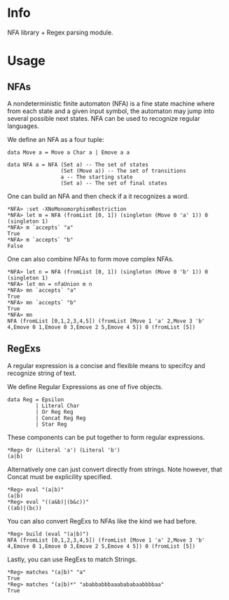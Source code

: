 Info
====

NFA library + Regex parsing module.


Usage
=====

NFAs
----

A nondeterministic finite automaton (NFA) is a fine state machine where from each state and a given input symbol, the automaton may jump into several possible next states. NFA can be used to recognize regular languages.

We define an NFA as a four tuple:

    data Move a = Move a Char a | Emove a a

    data NFA a = NFA (Set a) -- The set of states
                     (Set (Move a)) -- The set of transitions
                     a -- The starting state
                     (Set a) -- The set of final states

One can build an NFA and then check if a it recognizes a word.

    *NFA> :set -XNoMonomorphismRestriction
    *NFA> let m = NFA (fromList [0, 1]) (singleton (Move 0 'a' 1)) 0 (singleton 1)
    *NFA> m `accepts` "a"
    True
    *NFA> m `accepts` "b"
    False

One can also combine NFAs to form move complex NFAs.

    *NFA> let n = NFA (fromList [0, 1]) (singleton (Move 0 'b' 1)) 0 (singleton 1)
    *NFA> let mn = nfaUnion m n
    *NFA> mn `accepts` "a"
    True
    *NFA> mn `accepts` "b"
    True
    *NFA> mn
    NFA (fromList [0,1,2,3,4,5]) (fromList [Move 1 'a' 2,Move 3 'b' 4,Emove 0 1,Emove 0 3,Emove 2 5,Emove 4 5]) 0 (fromList [5])

RegExs
------

A regular expression is a concise and flexible means to specifcy and recognize string of text.

We define Regular Expressions as one of five objects.

    data Reg = Epsilon
             | Literal Char
             | Or Reg Reg
             | Concat Reg Reg
             | Star Reg

These components can be put together to form regular expressions.

    *Reg> Or (Literal 'a') (Literal 'b')
    (a|b)

Alternatively one can just convert directly from strings. Note however, that Concat must be explicility specified.

    *Reg> eval "(a|b)"
    (a|b)
    *Reg> eval "((a&b)|(b&c))"
    ((ab)|(bc))

You can also convert RegExs to NFAs like the kind we had before.

    *Reg> build (eval "(a|b)")
    NFA (fromList [0,1,2,3,4,5]) (fromList [Move 1 'a' 2,Move 3 'b' 4,Emove 0 1,Emove 0 3,Emove 2 5,Emove 4 5]) 0 (fromList [5])

Lastly, you can use RegExs to match Strings.

    *Reg> matches "(a|b)" "a"
    True
    *Reg> matches "(a|b)*" "ababbabbbaaabababaabbbbaa"
    True
